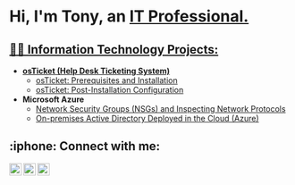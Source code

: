 <h1>Hi, I'm Tony, an <a href="https://www.linkedin.com/in/tc4815/">IT Professional.</h1>

<h2>👨‍💻 Information Technology Projects:</h2>

- <b>osTicket (Help Desk Ticketing System)</b>
  - [osTicket: Prerequisites and Installation](https://github.com/tc4815/osticket-prereqs)
  - [osTicket: Post-Installation Configuration](https://github.com/tc4815/post-install-config)
- <b>Microsoft Azure</b>
  - [Network Security Groups (NSGs) and Inspecting Network Protocols](https://github.com/tc4815/azure-network-protocols)
  - [On-premises Active Directory Deployed in the Cloud (Azure)](https://github.com/tc4815/configure-ad)

<h2> :iphone: Connect with me:</h2>


[<img align="left" alt="Tony | LinkedIn" width="22px" src="https://cdn.jsdelivr.net/npm/simple-icons@v3/icons/linkedin.svg" />][linkedin]
[<img align="left" alt="Tony | Instagram" width="22px" src="https://cdn.jsdelivr.net/npm/simple-icons@v3/icons/instagram.svg" />][instagram]
[<img align="left" alt="Tony | Drive" width="22px" src="https://cdn.jsdelivr.net/npm/simple-icons@3.13.0/icons/googledrive.svg" />][drive] 


[instagram]: https://www.instagram.com/_t_craig/?hl=en
[linkedin]: https://linkedin.com/in/tc4815
[drive]: https://drive.google.com/file/d/1w3IEhXDs53-QuYiCRHB5XolhNXfM_oQg/view?usp=share_link
